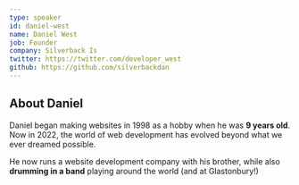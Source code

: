 ```yaml
---
type: speaker
id: daniel-west
name: Daniel West
job: Founder
company: Silverback Is
twitter: https://twitter.com/developer_west
github: https://github.com/silverbackdan
---
```


## About Daniel

Daniel began making websites in 1998 as a hobby when he was **9 years old**. Now in 2022, the world of web development has evolved beyond what we ever dreamed possible.

He now runs a website development company with his brother, while also **drumming in a band** playing around the world (and at Glastonbury!)
